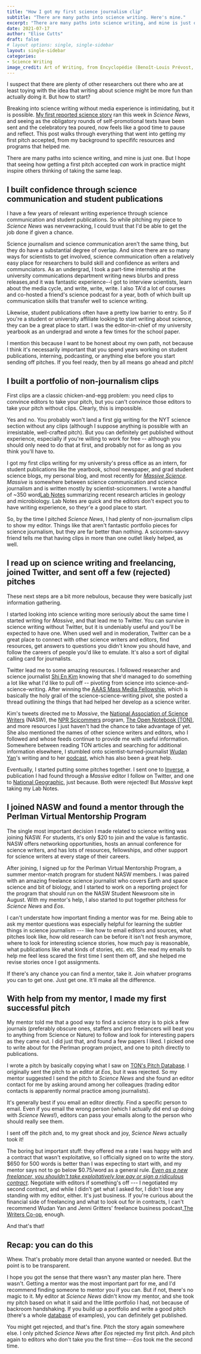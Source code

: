 ```yaml
---
title: "How I got my first science journalism clip"
subtitle: "There are many paths into science writing. Here's mine."
excerpt: "There are many paths into science writing, and mine is just one. But given that there seem to be plenty of other academics out there curious about writing about science, I thought it might be helpful to walk through exactly how I placed -- and got paid for -- my first real science story."
date: 2021-07-17
author: "Elise Cutts"
draft: false
# layout options: single, single-sidebar
layout: single-sidebar
categories:
- Science Writing
image_credit: Art of Writing, from Encyclopédie (Benoît-Louis Prévost, 1760), The Art Institute of Chicago
---
```


I suspect that there are plenty of other researchers out there who are at least toying with the idea that writing about science might be more fun than actually doing it. But how to start? 

Breaking into science writing without media experience is intimidating, but it is possible. [My first reported science story](https://www.sciencenews.org/article/antarctica-microbes-habitability-aliens-extraterrestrial) ran this week in *Science News*, and seeing as the obligatory rounds of self-promotional texts have been sent and the celebratory tea poured, now feels like a good time to pause and reflect. This post walks through everything that went into getting my first pitch accepted, from my background to specififc resources and programs that helped me. 

There are many paths into science writing, and mine is just one. But I hope that seeing how getting a first pitch accepted *can* work in practice might inspire others thinking of taking the same leap. 

## I built confidence through science communication and student publications

I have a few years of relevant writing experience through science communication and student publications. So while pitching my piece to *Science News* was nervewracking,  I could trust that I'd be able to get the job done if given a chance.

Science journalism and science communication aren't the same thing, but they do have a substantial degree of overlap. And since there are so many ways for scientists to get involved, science communication often a relatively easy place for researchers to build skill and confidence as writers and communciators. As an undergrad, I took a part-time internship at the university communications department writing news blurbs and press releases,and it was fantastic experience--I got to interview scientists, learn about the media cycle, and write, write, write. I also TA'd a lot of courses and co-hosted a friend's science podcast for a year, both of which built up communication skills that transfer well to science writing.

Likewise, student publications often have a pretty low barrier to entry. So if you're a student or university affiliate looking to start writing about science, they can be a great place to start. I was the editor-in-chief of my university yearbook as an undergrad and wrote a few times for the school paper. 

I mention this because I want to be honest about my own path, not because I think it's necessarily important that you spend years working on student publications, interning, podcasting, or anything else before you start sending off pitches. If you feel ready, then by all means go ahead and pitch! 

## I built a portfolio of non-journalism clips

First clips are a classic chicken-and-egg problem: you need clips to convince editors to take your pitch, but you can't convince those editors to take your pitch without clips. Clearly, this is impossible.

Yes and no. You probably won't land a first gig writing for the NYT science section without any clips (although I suppose anything is possible with an irresistable, well-crafted pitch). But you can definitely get published without experience, especially if you're willing to work for free -- although you should only need to do that at first, and probably not for as long as you think you'll have to. 

I got my first clips writing for my university's press office as an intern, for student publications like the yearbook, school newspaper, and grad student science blogs, my personal blog, and most recently for *[*Massive* Science](https://massivesci.com)*. *Massive* is somewhere between science communication and science journalism and is written mostly by scientist-scicommers. I wrote a handful of ~350 word[Lab Notes](https://massivesci.com/people/elise-cutts/) summarizing recent research articles in geology and microbiology. Lab Notes are quick and the editors don't expect you to have writing experience, so theyr'e a good place to start. 

So, by the time I pitched *Science News*, I had plenty of non-journalism clips to show my editor. Things like that aren't fantastic portfolio pieces for science journalism, but they are far better than nothing. A scicomm-savvy friend tells me that having clips in more than one outlet likely helped, as well. 

## I read up on science writing and freelancing, joined Twitter, and sent off a few (rejected) pitches

These next steps are a bit more nebulous, because they were basically just information gathering. 

I started looking into science writing more seriously about the same time I started writing for *Massive*, and that lead me to Twitter. You can survive in science writing without Twitter, but it is undeniably useful and you'll be expected to have one. When used well and in moderation, Twitter can be a great place to connect with other science writers and editors, find resources, get answers to questions you didn't know you should have, and follow the careers of people you'd like to emulate. It's also a sort of digital calling card for journalists.

Twitter lead me to some amazing resources. I followed researcher and science journalist [Shi En Kim](https://twitter.com/goes_by_kim) knowing that she'd managed to do something a lot like what I'd like to pull off -- pivoting from science into science-and-science-writing. After winning the [AAAS Mass Media Fellowship](https://www.aaas.org/programs/mass-media-fellowship), which is basically the holy grail of the science-science-writing pivot, she posted a thread outlining the things that had helped her develop as a science writer. 

Kim's tweets directed me to *Massive*, the [National Association of Science Writers](https://www.nasw.org) (NASW), the [NPR Scicommers](https://www.npr.org/2017/08/24/537735624/friends-of-joes-big-idea-fojbis) program, [The Open Notebook (TON)](https://www.theopennotebook.com), and more resources I just haven't had the chance to take advantage of yet. She also mentioned the names of other science writers and editors, who I followed and whose feeds continue to provide me with useful information. Somewhere between reading TON articles and searching for additional information elsewhere, I stumbled onto scientist-turned-journalist [Wudan Yan](https://twitter.com/wudanyan)'s writing and to her [podcast](https://www.thewriterscooppod.com), which has also been a great help.


Eventually, I started putting some pitches together. I sent one to [Inverse](https://www.inverse.com/science), a publication I had found through a *Massive* editor I follow on Twitter, and one to [National Geographic](https://www.nationalgeographic.com/pages/article/how-to-write-for-nat-geo), just because. Both were rejected! But *Massive* kept taking my Lab Notes.

## I joined NASW and found a mentor through the Perlman Virtual Mentorship Program

The single most important decision I made related to science writing was joining NASW. For students, it's only $20 to join and the value is fantastic. NASW offers networking opportunities, hosts an annual conference for science writers, and has lots of resources, fellowships, and other support for science writers at every stage of their careers. 

After joining, I signed up for the Perlman Virtual Mentorship Program, a summer mentor-match program for student NASW members. I was paired with an amazing freelance science journalist who covers Earth and space science and bit of biology, and I started to work on a reporting project for the program that should run on the NASW Student Newsroom site in August. With my mentor's help, I also started to put together pitchess for *Science News* and *Eos*.

I can't understate how important finding a mentor was for me. Being able to ask my mentor questions was especially helpful for learning the subtler things in science journalism --- like how to email editors and sources, what pitches look like, how old research can be before it isn't not fresh anymore, where to look for interesting science stories, how much pay is reasonable, what publications like what kinds of stories, etc. etc. She read my emails to help me feel less scared the first time I sent them off, and she helped me revise stories once I got assignments.

If there's any chance you can find a mentor, take it. Join whatver programs you can to get one. Just get one. It'll make all the difference.

## With help from my mentor, I made my first successful pitch

My mentor told me that a good way to find a science story is to pick a few journals (preferably obscure ones, staffers and pro freelancers will beat you to anything from Science or Nature) to follow and look for interesting papers as they came out. I did just that, and found a few papers I liked. I picked one to write about for the Perlman program project, and one to pitch directly to publications.

I wrote a pitch by basically copying what I saw on [TON's Pitch Database](https://www.theopennotebook.com/pitch-database/). I originally sent the pitch to an editor at *Eos*, but it was rejected. So my mentor suggested I send the pitch to *Science News* and she found an editor contact for me by asking around among her colleagues (trading editor contacts is apparently normal practice among journalists).

It's generally best if you email an editor directly. Find a specific person to email. Even if you email the wrong person (which I actually did end up doing with *Science News*!), editors can pass your emails along to the person who should really see them.

I sent off the pitch and, to my great shock and joy, *Science News* actually took it!

The boring but important stuff: they offered me a rate I was happy with and a contract that wasn't exploitative, so I officially signed on to write the story. $650 for 500 words is better than I was expecting to start with, and my mentor says not to go below $0.75/word as a general rule. <u>*Even as a new freelancer, you shouldn't take exploitatively low pay or sign a ridiculous contract*</u>. Negotiate with editors if something's off --- I negotiated my second contract, and while I didn't get what I asked for, I didn't lose any standing with my editor, either. It's just business. If you're curious about the financial side of freelancing and what to look out for in contracts, I can't recommend Wudan Yan and Jenni Gritters' freelance business podcast,[The Writers Co-op](https://www.thewriterscooppod.com), enough.

And that's that! 

## Recap: you can do this

Whew. That's probably more detail than anyone wanted or needed. But the point is to be transparent.

I hope you got the sense that there wasn't any master plan here. There wasn't. Getting a mentor was the most important part for me, and I'd recommend finding someone to mentor you if you can. But if not, there's no magic to it. My editor at *Science News* didn't know my mentor, and she took my pitch based on what it said and the little portfolio I had, not because of backroom handshaking. If you build up a portfolio and write a good pitch (there's a whole [database](https://www.theopennotebook.com/pitch-database/) of examples), you can definitely get published.

You might get rejected, and that's fine. Pitch the story again somewhere else. I only pitched *Science News* after *Eos* rejected my first pitch. And pitch again to editors who don't take you the first time---*Eos* took me the second time.


